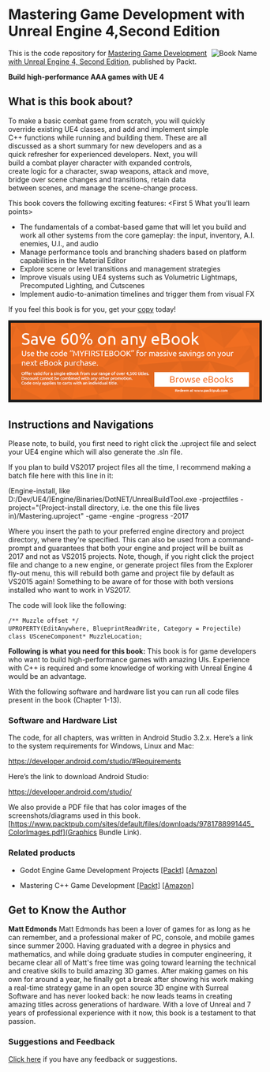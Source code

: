 # Mastering Game Development with Unreal Engine 4,Second Edition

<a href="https://www.packtpub.com/game-development/mastering-game-development-unreal-engine-4-second-edition?utm_source=github&utm_medium=repository&utm_campaign=9781788991445"><img src="https://www.packtpub.com/sites/default/files/9781788991445.png"  alt="Book Name" height="256px" align="right" ></a>

This is the code repository for [Mastering Game Development with Unreal Engine 4, Second Edition](https://www.packtpub.com/game-development/mastering-game-development-unreal-engine-4-second-edition?utm_source=github&utm_medium=repository&utm_campaign=9781788991445), published by Packt.

**Build high-performance AAA games with UE 4**

## What is this book about?
To make a basic combat game from scratch, you will quickly override existing UE4 classes, and add and implement simple C++ functions while running and building them. These are all discussed as a short summary for new developers and as a quick refresher for experienced developers. Next, you will build a combat player character with expanded controls, create logic for a character, swap weapons, attack and move, bridge over scene changes and transitions, retain data between scenes, and manage the scene-change process.

This book covers the following exciting features: <First 5 What you'll learn points>
* The fundamentals of a combat-based game that will let you build and work all other systems from the core gameplay: the input, inventory, A.I. enemies, U.I., and audio
* Manage performance tools and branching shaders based on platform capabilities in the Material Editor
* Explore scene or level transitions and management strategies
* Improve visuals using UE4 systems such as Volumetric Lightmaps, Precomputed Lighting, and Cutscenes
* Implement audio-to-animation timelines and trigger them from visual FX

If you feel this book is for you, get your [copy](https://www.amazon.com/dp/1788991443) today!

<a href="https://www.packtpub.com/?utm_source=github&utm_medium=banner&utm_campaign=GitHubBanner"><img src="https://raw.githubusercontent.com/PacktPublishing/GitHub/master/GitHub.png" 
alt="https://www.packtpub.com/" border="5" /></a>


## Instructions and Navigations
Please note, to build, you first need to right click the .uproject file and select your UE4 engine which will also generate the .sln file.

If you plan to build VS2017 project files all the time, I recommend making a batch file here with this line in it:

(Engine-install, like D:/Dev/UE4/)Engine/Binaries/DotNET/UnrealBuildTool.exe -projectfiles -project="(Project-install directory, i.e. the one this file lives in)/Mastering.uproject" -game -engine -progress -2017

Where you insert the path to your preferred engine directory and project directory, where they're specified. This can also be used from a command-prompt and guarantees that both your engine and project will be built as 2017 and not as VS2015 projects. Note, though, if you right click the project file and change to a new engine, or generate project files from the Explorer fly-out menu, this will rebuild both game and project file by default as VS2015 again! Something to be aware of for those with both versions installed who want to work in VS2017.

The code will look like the following:
```
/** Muzzle offset */
UPROPERTY(EditAnywhere, BlueprintReadWrite, Category = Projectile)
class USceneComponent* MuzzleLocation;
```

**Following is what you need for this book:**
This book is for game developers who want to build high-performance games with amazing UIs. Experience with C++ is required and some knowledge of working with Unreal Engine 4 would be an advantage.

With the following software and hardware list you can run all code files present in the book (Chapter 1-13).

### Software and Hardware List

The code, for all chapters, was written in Android Studio 3.2.x.  Here’s a link to the system requirements for Windows, Linux and Mac:

https://developer.android.com/studio/#Requirements

Here’s the link to download Android Studio:

https://developer.android.com/studio/


We also provide a PDF file that has color images of the screenshots/diagrams used in this book. [https://www.packtpub.com/sites/default/files/downloads/9781788991445_ColorImages.pdf](Graphics Bundle Link).

### Related products <Other books you may enjoy>
* Godot Engine Game Development Projects [[Packt]](https://www.packtpub.com/game-development/godot-game-engine-projects) [[Amazon]](https://www.amazon.com/dp/1788831500)

* Mastering C++ Game Development [[Packt]](https://www.packtpub.com/game-development/mastering-c-game-development) [[Amazon]](https://www.amazon.com/dp/1788293770)

## Get to Know the Author
**Matt Edmonds**
Matt Edmonds has been a lover of games for as long as he can remember, and a professional maker of PC, console, and mobile games since summer 2000. Having graduated with a degree in physics and mathematics, and while doing graduate studies in computer engineering, it became clear all of Matt's free time was going toward learning the technical and creative skills to build amazing 3D games. After making games on his own for around a year, he finally got a break after showing his work making a real-time strategy game in an open source 3D engine with Surreal Software and has never looked back: he now leads teams in creating amazing titles across generations of hardware. With a love of Unreal and 7 years of professional experience with it now, this book is a testament to that passion.

### Suggestions and Feedback
[Click here](https://docs.google.com/forms/d/e/1FAIpQLSdy7dATC6QmEL81FIUuymZ0Wy9vH1jHkvpY57OiMeKGqib_Ow/viewform) if you have any feedback or suggestions.
